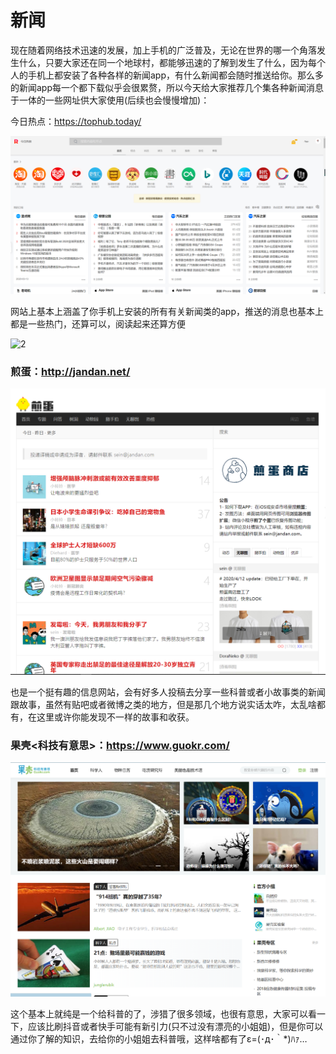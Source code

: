 # 新闻

现在随着网络技术迅速的发展，加上手机的广泛普及，无论在世界的哪一个角落发生什么，只要大家还在同一个地球村，都能够迅速的了解到发生了什么，因为每个人的手机上都安装了各种各样的新闻app，有什么新闻都会随时推送给你。那么多的新闻app每一个都下载似乎会很累赘，所以今天给大家推荐几个集各种新闻消息于一体的一些网址供大家使用(后续也会慢慢增加)：

今日热点：<https://tophub.today/>

![1](../../img/news/1.png)

网站上基本上涵盖了你手机上安装的所有有关新闻类的app，推送的消息也基本上都是一些热门，还算可以，阅读起来还算方便

![2](../../img/news/2.gif)

### 煎蛋：<http://jandan.net/>

![3](../../img/news/3.png)

也是一个挺有趣的信息网站，会有好多人投稿去分享一些科普或者小故事类的新闻跟故事，虽然有贴吧或者微博之类的地方，但是那几个地方说实话太咋，太乱啥都有，在这里或许你能发现不一样的故事和收获。



### 果壳<科技有意思>：<https://www.guokr.com/>

![4](../../img/news/4.png)

这个基本上就纯是一个给科普的了，涉猎了很多领域，也很有意思，大家可以看一下，应该比刷抖音或者快手可能有新引力(只不过没有漂亮的小姐姐)，但是你可以通过你了解的知识，去给你的小姐姐去科普哦，这样啥都有了ε=(･д･｀*)ﾊｧ…